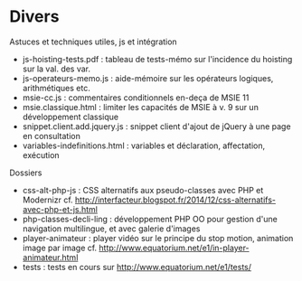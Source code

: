 Divers
========


Astuces et techniques utiles, js et intégration

* js-hoisting-tests.pdf : tableau de tests-mémo sur l'incidence du hoisting sur la val. des var.
* js-operateurs-memo.js : aide-mémoire sur les opérateurs logiques, arithmétiques etc.
* msie-cc.js : commentaires conditionnels en-deça de MSIE 11
* msie.classique.html : limiter les capacités de MSIE à v. 9 sur un développement classique
* snippet.client.add.jquery.js : snippet client d'ajout de jQuery à une page en consultation
* variables-indefinitions.html : variables et déclaration, affectation, exécution

Dossiers

* css-alt-php-js : CSS alternatifs aux pseudo-classes avec PHP et Modernizr cf. http://interfacteur.blogspot.fr/2014/12/css-alternatifs-avec-php-et-js.html
* php-classes-decli-ling : développement PHP OO pour gestion d'une navigation multilingue, et avec galerie d'images
* player-animateur : player vidéo sur le principe du stop motion, animation image par image cf. http://www.equatorium.net/e1/in-player-animateur.html
* tests : tests en cours sur http://www.equatorium.net/e1/tests/


